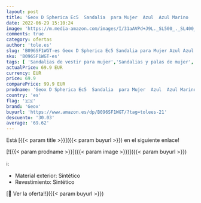 ```yaml
---
layout: post
title: 'Geox D Spherica Ec5  Sandalia  para Mujer  Azul  Azul Marino   40 EU'
date: 2022-06-29 15:10:24
image: 'https://m.media-amazon.com/images/I/31aAVPd+J9L._SL500_._SL400_.jpg'
comments: true
category: ofertas
author: 'tole.es'
slug: 'B096SF1WGT-es Geox D Spherica Ec5 Sandalia para Mujer Azul Azul Marino...'
sku: 'B096SF1WGT-es'
tags: [ 'Sandalias de vestir para mujer','Sandalias y palas de mujer','Zapatos','Zapatos para mujer','Zapatos y complementos','geox','sandalia','🇪🇸', ]
actualPrice: 69.9 EUR
currency: EUR
price: 69.9
comparePrice: 99.9 EUR
prodname: 'Geox D Spherica Ec5  Sandalia  para Mujer  Azul  Azul Marino   40 EU'
country: 'es'
flag: '🇪🇸'
brand: 'Geox'
buyurl: 'https://www.amazon.es/dp/B096SF1WGT/?tag=tolees-21'
descuento: '30.03'
average: '69.62'
---
```


Está [{{< param title >}}]({{< param buyurl >}}) en el siguiente enlace!

[![{{< param prodname >}}]({{< param image >}})]({{< param buyurl >}})

ℹ️:

- Material exterior: Sintético
- Revestimiento: Sintético

[🛒 Ver la oferta!!]({{< param buyurl >}})

